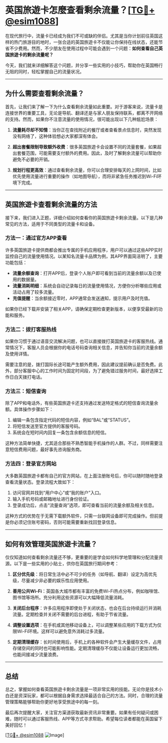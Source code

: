 # 英国旅遊卡怎麼查看剩余流量？[[TG💪+ @esim1088](https://t.me/s/esim1088)]

在现代旅行中，流量卡已经成为我们不可或缺的伴侣。尤其是当你计划前往英国这样的热门旅游目的地时，一张合适的英国旅遊卡不仅能让你保持在线状态，还能节省不少费用。然而，不少朋友在使用过程中可能会遇到一个问题：**如何查看自己英国旅遊卡的剩余流量呢？**

今天，我们就来详细解答这个问题，并分享一些实用的小技巧，帮助你在英国畅行无阻的同时，轻松掌握自己的流量状况。

---

## 为什么需要查看剩余流量？

首先，让我们来了解一下为什么查看剩余流量如此重要。对于游客来说，流量卡是连接世界的重要工具，无论是导航、翻译还是与家人朋友保持联系，都离不开网络的支持。然而，如果你不注意流量的使用情况，很可能出现以下几种尴尬场景：

1. **流量耗尽却不知情**：当你正在查找附近的餐厅或者查看景点信息时，突然发现没有网络了，这种体验想必大家都深有体会。
   
2. **超出套餐限制导致额外收费**：很多英国旅遊卡会设置不同的流量套餐，如果超出套餐范围，可能需要支付额外的费用。因此，及时了解剩余流量可以帮助你避免不必要的开销。

3. **规划行程更高效**：通过查看剩余流量，你可以合理安排每天的上网时间，比如优先使用流量进行重要的操作（如地图导航），而将非紧急任务推迟到Wi-Fi环境下完成。

---

## 英国旅遊卡查看剩余流量的方法

接下来，我们进入正题，详细介绍如何查看你的英国旅遊卡剩余流量。以下是几种常见的方法，适用于不同类型的流量卡和设备。

### 方法一：通过官方APP查看

许多英国旅遊卡提供商都会推出专属的手机应用程序，用户可以通过这些APP实时监控自己的流量使用情况。以某知名流量卡品牌为例，其APP界面简洁明了，主要功能包括：

- **流量余额查询**：打开APP后，登录个人账户即可看到当前的流量余额以及已使用的数据量。
- **流量消耗明细**：系统会自动记录每日的流量使用情况，方便你分析哪些应用或活动占用了较多流量。
- **充值提醒**：当余额接近零时，APP通常会发送通知，提示用户及时充值。

如果你已经下载并安装了相关APP，请确保定期检查更新版本，以便享受最新的功能和服务。

### 方法二：拨打客服热线

如果你习惯于通过语音交流解决问题，也可以直接拨打英国旅遊卡的客服热线。通常情况下，客服人员会根据你的电话号码查询相关信息，并告知你当前的流量余额及使用详情。

需要注意的是，拨打国际长途可能产生额外费用，因此建议提前确认是否免费。此外，部分客服中心的工作时间为固定时间段，为了避免错过服务时间，最好选择工作日白天拨打电话。

### 方法三：短信查询

除了APP和电话外，有些英国旅遊卡还支持通过发送特定格式的短信查询流量余额。具体操作步骤如下：

1. 编辑一条包含指定代码的短信内容，例如“BAL”或“STATUS”。
2. 将短信发送至官方提供的客服号码。
3. 系统会在短时间内回复一条包含余额信息的短信。

这种方法简单快捷，尤其适合那些不熟悉智能手机操作的人群。不过，同样需要注意短信费用问题，最好事先咨询服务商。

### 方法四：登录官方网站

大多数英国旅遊卡都有自己的官方网站，在上面注册账号后，你可以随时随地登录查看流量状态。登录流程大致如下：

1. 访问官网并找到“用户中心”或“我的账户”入口。
2. 输入手机号码或邮箱地址进行身份验证。
3. 登录成功后，点击“流量查询”选项，即可查看当前的流量余额及相关信息。

这种方式的优势在于无需下载额外软件，只需一台联网设备即可完成操作。但前提是你必须记住账号密码，否则可能需要重新找回登录信息。

---

## 如何有效管理英国旅遊卡流量？

仅仅知道如何查看剩余流量还不够，更重要的是学会如何科学地管理和分配流量资源。以下是一些实用的小贴士，供你在英国旅行期间参考：

1. **区分优先级**：将日常生活中必不可少的任务（如导航、翻译）设定为高优先级，尽量减少非必要的娱乐性应用使用。
   
2. **善用公共Wi-Fi**：英国各大城市都有丰富的免费Wi-Fi热点分布，例如咖啡馆、图书馆等场所。充分利用这些资源可以大幅降低流量消耗。

3. **关闭后台程序**：许多应用程序即使处于关闭状态，也会在后台持续运行并消耗流量。定期检查并关闭不需要的后台进程，有助于节省流量。

4. **调整设置选项**：在手机或其他移动设备上，可以调整某些应用的下载方式为仅限Wi-Fi环境。这样可以避免意外消耗过多流量。

5. **定期清理缓存**：长时间使用后，手机上的各种软件会产生大量缓存文件，占用存储空间的同时也可能影响性能。定期清理缓存不仅能让设备运行更加流畅，也能间接减少流量浪费。

---

## 总结

总之，掌握如何查看英国旅遊卡剩余流量是一项非常实用的技能。无论你是技术小白还是资深玩家，都可以根据自身需求选择最适合自己的方法。同时，合理的流量管理策略能够帮助你更好地享受旅途中的每一刻。

最后再次提醒大家，关注官方渠道获取最新资讯非常重要。如果有任何疑问或困难，随时可以通过客服热线、APP等方式寻求帮助。希望每位读者都能在英国留下美好回忆！

[[TG💪+ @esim1088](https://t.me/s/esim1088) ![Image](https://i.postimg.cc/4NQfJmqS/Snipaste-2025-05-13-00-14-12.png)]